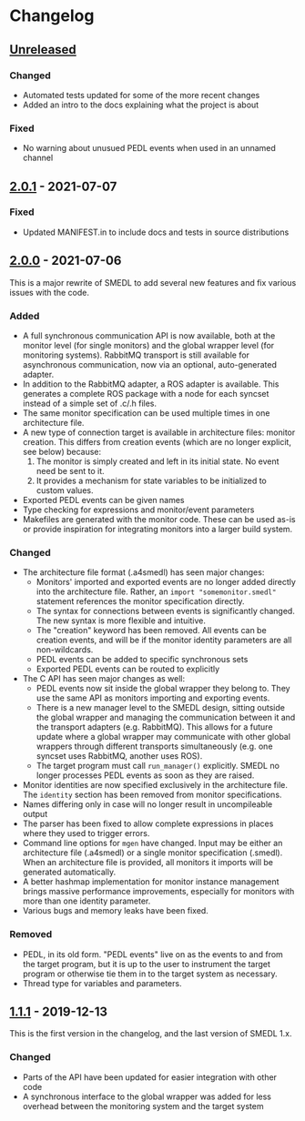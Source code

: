 Changelog
=========

[Unreleased]
------------

### Changed

- Automated tests updated for some of the more recent changes
- Added an intro to the docs explaining what the project is about

### Fixed

- No warning about unusued PEDL events when used in an unnamed channel

[2.0.1] - 2021-07-07
--------------------

### Fixed

- Updated MANIFEST.in to include docs and tests in source distributions

[2.0.0] - 2021-07-06
--------------------

This is a major rewrite of SMEDL to add several new features and fix various
issues with the code.

### Added

- A full synchronous communication API is now available, both at the monitor
  level (for single monitors) and the global wrapper level (for monitoring
  systems). RabbitMQ transport is still available for asynchronous
  communication, now via an optional, auto-generated adapter.
- In addition to the RabbitMQ adapter, a ROS adapter is available. This
  generates a complete ROS package with a node for each syncset instead of a
  simple set of .c/.h files.
- The same monitor specification can be used multiple times in one architecture
  file.
- A new type of connection target is available in architecture files: monitor
  creation. This differs from creation events (which are no longer explicit, see
  below) because:
  1. The monitor is simply created and left in its initial state. No event need
     be sent to it.
  2. It provides a mechanism for state variables to be initialized to custom
     values.
- Exported PEDL events can be given names
- Type checking for expressions and monitor/event parameters
- Makefiles are generated with the monitor code. These can be used as-is or
  provide inspiration for integrating monitors into a larger build system.

### Changed

- The architecture file format (.a4smedl) has seen major changes:
  * Monitors' imported and exported events are no longer added directly into the
    architecture file. Rather, an `import "somemonitor.smedl"` statement
    references the monitor specification directly.
  * The syntax for connections between events is significantly changed. The new
    syntax is more flexible and intuitive.
  * The "creation" keyword has been removed. All events can be creation events,
    and will be if the monitor identity parameters are all non-wildcards.
  * PEDL events can be added to specific synchronous sets
  * Exported PEDL events can be routed to explicitly
- The C API has seen major changes as well:
  * PEDL events now sit inside the global wrapper they belong to. They use the
    same API as monitors importing and exporting events.
  * There is a new manager level to the SMEDL design, sitting outside the
    global wrapper and managing the communication between it and the transport
    adapters (e.g. RabbitMQ). This allows for a future update where a global
    wrapper may communicate with other global wrappers through different
    transports simultaneously (e.g. one syncset uses RabbitMQ, another uses
    ROS).
  * The target program must call `run_manager()` explicitly. SMEDL no longer
    processes PEDL events as soon as they are raised.
- Monitor identities are now specified exclusively in the architecture file. The
  `identity` section has been removed from monitor specifications.
- Names differing only in case will no longer result in uncompileable output
- The parser has been fixed to allow complete expressions in places where they
  used to trigger errors.
- Command line options for `mgen` have changed. Input may be either an
  architecture file (.a4smedl) or a single monitor specification (.smedl). When
  an architecture file is provided, all monitors it imports will be generated
  automatically.
- A better hashmap implementation for monitor instance management brings
  massive performance improvements, especially for monitors with more than one
  identity parameter.
- Various bugs and memory leaks have been fixed.

### Removed

- PEDL, in its old form. "PEDL events" live on as the events to and from the
  target program, but it is up to the user to instrument the target program or
  otherwise tie them in to the target system as necessary.
- Thread type for variables and parameters.

[1.1.1] - 2019-12-13
--------------------

This is the first version in the changelog, and the last version of SMEDL 1.x.

### Changed

- Parts of the API have been updated for easier integration with other code
- A synchronous interface to the global wrapper was added for less overhead
  between the monitoring system and the target system

[Unreleased]: https://gitlab.precise.seas.upenn.edu/smedl/smedl/compare/master...v2.0.1
[2.0.1]: https://gitlab.precise.seas.upenn.edu/smedl/smedl/compare/v2.0.1...v2.0.0
[2.0.0]: https://gitlab.precise.seas.upenn.edu/smedl/smedl/compare/v2.0.0...v1.1.1
[1.1.1]: https://gitlab.precise.seas.upenn.edu/smedl/smedl/-/tags/v1.1.1
